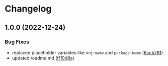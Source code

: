 # Changelog

## 1.0.0 (2022-12-24)


### Bug Fixes

* replaced placeholder variables like `org-name` and `package-name` ([6ccb791](https://github.com/EyeRunnMan-GameDev-Portfolio/com.eyerunnman.player/commit/6ccb791879b447a4ba25eae917eb68879922f7f6))
* updated readme.md ([ff10d8a](https://github.com/EyeRunnMan-GameDev-Portfolio/com.eyerunnman.player/commit/ff10d8a9cb014828c671ce85a31ddabb195487f0))


